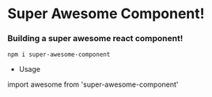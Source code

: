 # Super Awesome Component!

### Building a super awesome react component!

```
npm i super-awesome-component
```

* Usage

import awesome from 'super-awesome-component'

